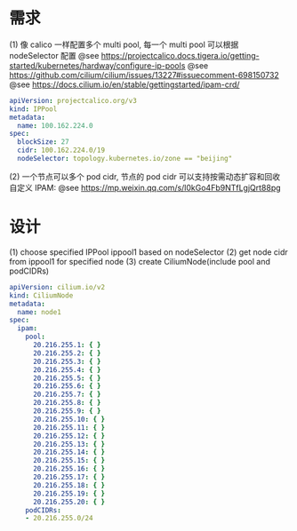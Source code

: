
# 需求
(1) 像 calico 一样配置多个 multi pool, 每一个 multi pool 可以根据 nodeSelector 配置
@see https://projectcalico.docs.tigera.io/getting-started/kubernetes/hardway/configure-ip-pools
@see https://github.com/cilium/cilium/issues/13227#issuecomment-698150732
@see https://docs.cilium.io/en/stable/gettingstarted/ipam-crd/

```yaml
apiVersion: projectcalico.org/v3
kind: IPPool
metadata:
  name: 100.162.224.0
spec:
  blockSize: 27
  cidr: 100.162.224.0/19
  nodeSelector: topology.kubernetes.io/zone == "beijing"
```


(2) 一个节点可以多个 pod cidr, 节点的 pod cidr 可以支持按需动态扩容和回收
自定义 IPAM: @see https://mp.weixin.qq.com/s/l0kGo4Fb9NTfLgjQrt88pg

# 设计
(1) choose specified IPPool ippool1 based on nodeSelector
(2) get node cidr from ippool1 for specified node
(3) create CiliumNode(include pool and podCIDRs)
```yaml
apiVersion: cilium.io/v2
kind: CiliumNode
metadata:
  name: node1
spec:
  ipam:
    pool:
      20.216.255.1: { }
      20.216.255.2: { }
      20.216.255.3: { }
      20.216.255.4: { }
      20.216.255.5: { }
      20.216.255.6: { }
      20.216.255.7: { }
      20.216.255.8: { }
      20.216.255.9: { }
      20.216.255.10: { }
      20.216.255.11: { }
      20.216.255.12: { }
      20.216.255.13: { }
      20.216.255.14: { }
      20.216.255.15: { }
      20.216.255.16: { }
      20.216.255.17: { }
      20.216.255.18: { }
      20.216.255.19: { }
      20.216.255.20: { }
    podCIDRs:
    - 20.216.255.0/24

```

